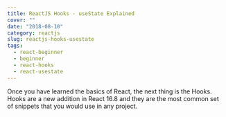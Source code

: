 ```yaml
---
title: ReactJS Hooks - useState Explained
cover: ""
date: "2018-08-10"
category: reactjs
slug: reactjs-hooks-usestate
tags:
  - react-beginner
  - beginner
  - react-hooks
  - react-usestate
---
```


Once you have learned the basics of React, the next thing is the Hooks. Hooks are a new addition in React 16.8 and they are the most common set of snippets that you would use in any project.

<!--stackedit_data:
eyJoaXN0b3J5IjpbMTgxMTcxODQzOSwxOTMwNDkzMjQxLDU4MT
cyMDYyMiwtMTkyODk0ODQzMV19
-->